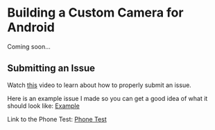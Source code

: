 <h1>Building a Custom Camera for Android</h2>

<p>Coming soon...</p>
<p></p>

<h2>Submitting an Issue</h2>
<p>Watch <a href='#'>this</a> video to learn about how to properly submit an issue.</p>

<p>Here is an example issue I made so you can get a good idea of what it should look like: <a href='https://github.com/mitchtabian/TabianCustomCamera' target='_blank'> Example</a></p>

<p>Link to the Phone Test: <a href='https://github.com/mitchtabian/PhoneTest' target='_blank'>Phone Test</a></p>


